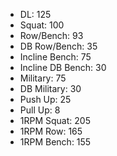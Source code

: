 * DL: 125
*  Squat: 100
*  Row/Bench: 93
*  DB Row/Bench: 35
*  Incline Bench: 75
*  Incline DB Bench: 30
*  Military: 75
*  DB Military: 30
*  Push Up: 25
*  Pull Up: 8
*  1RPM Squat: 205
*  1RPM Row: 165
*  1RPM Bench: 155
